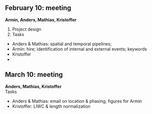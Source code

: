 ## February 10: meeting
**Armin, Anders, Mathias, Kristoffer**<br/>
1. Project design<br/>
2. Tasks
-  Anders & Mathias: spatial and temporal pipelines; 
-  Armin: hire; identification of internal and external events; keywords
-  Kristoffer
-  
## March 10: meeting
**Anders, Mathias, Kristoffer**<br/>
Tasks
-  Anders & Mathias: email on location & phasing; figures for Armin 
-  Kristoffer: LIWC & length normalization
